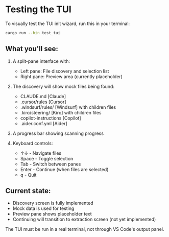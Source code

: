 # Testing the TUI

To visually test the TUI init wizard, run this in your terminal:

```bash
cargo run --bin test_tui
```

## What you'll see:

1. A split-pane interface with:
   - Left pane: File discovery and selection list
   - Right pane: Preview area (currently placeholder)

2. The discovery will show mock files being found:
   - CLAUDE.md [Claude]
   - .cursor/rules [Cursor]
   - .windsurf/rules/ [Windsurf] with children files
   - .kiro/steering/ [Kiro] with children files
   - copilot-instructions [Copilot]
   - .aider.conf.yml [Aider]

3. A progress bar showing scanning progress

4. Keyboard controls:
   - ↑↓ - Navigate files
   - Space - Toggle selection
   - Tab - Switch between panes
   - Enter - Continue (when files are selected)
   - q - Quit

## Current state:
- Discovery screen is fully implemented
- Mock data is used for testing
- Preview pane shows placeholder text
- Continuing will transition to extraction screen (not yet implemented)

The TUI must be run in a real terminal, not through VS Code's output panel.